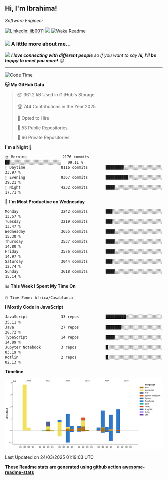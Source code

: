 <h2>Hi, I'm Ibrahima! </h2>
<p><em>Software Engineer 
</em></p>


[![Linkedin: iib0011](https://img.shields.io/badge/-iib0011-blue?style=flat-square&logo=Linkedin&logoColor=white&link=https://www.linkedin.com/in/iib0011/)](https://www.linkedin.com/in/iib0011/)
![](https://visitor-badge.glitch.me/badge?page_id=iib0011)
![Waka Readme](https://github.com/iib0011/iib0011/workflows/Waka%20Readme/badge.svg)


### <img src="https://media.giphy.com/media/VgCDAzcKvsR6OM0uWg/giphy.gif" width="50"> A little more about me...  


<img src="https://media.giphy.com/media/LnQjpWaON8nhr21vNW/giphy.gif" width="60"> <em><b>I love connecting with different people</b> so if you want to say <b>hi, I'll be happy to meet you more!</b> 😊</em>

---
<!--START_SECTION:waka-->
![Code Time](http://img.shields.io/badge/Code%20Time-4%2C592%20hrs%2029%20mins-blue)

**🐱 My GitHub Data** 

> 📦 361.2 kB Used in GitHub's Storage 
 > 
> 🏆 744 Contributions in the Year 2025
 > 
> 💼 Opted to Hire
 > 
> 📜 53 Public Repositories 
 > 
> 🔑 66 Private Repositories 
 > 
**I'm a Night 🦉** 

```text
🌞 Morning                2176 commits        ██░░░░░░░░░░░░░░░░░░░░░░░   09.11 % 
🌆 Daytime                8116 commits        ████████░░░░░░░░░░░░░░░░░   33.97 % 
🌃 Evening                9367 commits        ██████████░░░░░░░░░░░░░░░   39.21 % 
🌙 Night                  4232 commits        ████░░░░░░░░░░░░░░░░░░░░░   17.71 % 
```
📅 **I'm Most Productive on Wednesday** 

```text
Monday                   3242 commits        ███░░░░░░░░░░░░░░░░░░░░░░   13.57 % 
Tuesday                  3219 commits        ███░░░░░░░░░░░░░░░░░░░░░░   13.47 % 
Wednesday                3655 commits        ████░░░░░░░░░░░░░░░░░░░░░   15.30 % 
Thursday                 3537 commits        ████░░░░░░░░░░░░░░░░░░░░░   14.80 % 
Friday                   3576 commits        ████░░░░░░░░░░░░░░░░░░░░░   14.97 % 
Saturday                 3044 commits        ███░░░░░░░░░░░░░░░░░░░░░░   12.74 % 
Sunday                   3618 commits        ████░░░░░░░░░░░░░░░░░░░░░   15.14 % 
```


📊 **This Week I Spent My Time On** 

```text
🕑︎ Time Zone: Africa/Casablanca
```

**I Mostly Code in JavaScript** 

```text
JavaScript               33 repos            █████████░░░░░░░░░░░░░░░░   35.11 % 
Java                     27 repos            ███████░░░░░░░░░░░░░░░░░░   28.72 % 
TypeScript               14 repos            ████░░░░░░░░░░░░░░░░░░░░░   14.89 % 
Jupyter Notebook         3 repos             █░░░░░░░░░░░░░░░░░░░░░░░░   03.19 % 
Kotlin                   2 repos             █░░░░░░░░░░░░░░░░░░░░░░░░   02.13 % 
```



**Timeline**

![Lines of Code chart](https://raw.githubusercontent.com/iib0011/iib0011/master/assets/bar_graph.png)


 Last Updated on 24/03/2025 01:19:03 UTC
<!--END_SECTION:waka-->

**These Readme stats are generated using github action [awesome-readme-stats](https://github.com/iib0011/waka-readme-stats)**
